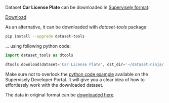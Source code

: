 Dataset **Car License Plate** can be downloaded in [Supervisely format](https://developer.supervisely.com/api-references/supervisely-annotation-json-format):

 [Download](https://assets.supervisely.com/remote/eyJsaW5rIjogImZzOi8vYXNzZXRzLzEwMDVfQ2FyIExpY2Vuc2UgUGxhdGUvY2FyLWxpY2Vuc2UtcGxhdGUtRGF0YXNldE5pbmphLnRhciIsICJzaWciOiAiNDZEVlBiQWR0VUdtTWlTekNzS09zOVU5R0h0RW52OUZIay9nQlZ4Rmtxaz0ifQ==)

As an alternative, it can be downloaded with *dataset-tools* package:
``` bash
pip install --upgrade dataset-tools
```

... using following python code:
``` python
import dataset_tools as dtools

dtools.download(dataset='Car License Plate', dst_dir='~/dataset-ninja/')
```
Make sure not to overlook the [python code example](https://developer.supervisely.com/getting-started/python-sdk-tutorials/iterate-over-a-local-project) available on the Supervisely Developer Portal. It will give you a clear idea of how to effortlessly work with the downloaded dataset.

The data in original format can be [downloaded here](https://www.kaggle.com/datasets/andrewmvd/car-plate-detection/download?datasetVersionNumber=1).